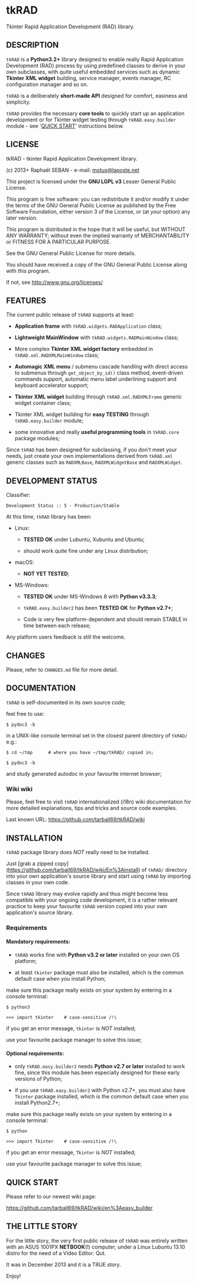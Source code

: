 <!-- encoding: UTF-8  -->

# tkRAD

Tkinter Rapid Application Development (RAD) library.


## DESCRIPTION

`tkRAD` is a **Python3.2+** library designed to enable really Rapid
Application Development (RAD) process by using predefined classes to
derive in your own subclasses, with quite useful embedded services
such as dynamic **Tkinter XML widget** building, service manager,
events manager, RC configuration manager and so on.

`tkRAD` is a deliberately **short-made API** designed for comfort,
easiness and simplicity.

`tkRAD` provides the necessary **core tools** to quickly start up an
application development or for Tkinter widget testing through
`tkRAD.easy.builder` module - see '[QUICK START](#quick-start)'
instructions below.


## LICENSE

tkRAD - tkinter Rapid Application Development library.

(c) 2013+ Raphaël SEBAN - e-mail: <motus@laposte.net>

This project is licensed under the **GNU LGPL v3** Lesser General
Public License.

This program is free software: you can redistribute it and/or modify
it under the terms of the GNU General Public License as published by
the Free Software Foundation, either version 3 of the License, or
(at your option) any later version.

This program is distributed in the hope that it will be useful, but
WITHOUT ANY WARRANTY; without even the implied warranty of
MERCHANTABILITY or FITNESS FOR A PARTICULAR PURPOSE.

See the GNU General Public License for more details.

You should have received a copy of the GNU General Public License
along with this program.

If not, see http://www.gnu.org/licenses/


## FEATURES

The current public release of `tkRAD` supports at least:

* **Application frame** with `tkRAD.widgets.RADApplication` class;

* **Lightweight MainWindow** with `tkRAD.widgets.RADMainWindow` class;

* More complex **Tkinter XML widget factory** embedded in
`tkRAD.xml.RADXMLMainWindow` class;

* **Automagic XML menu** / submenu cascade handling with direct access
to submenus through `get_object_by_id()` class method, event-driven
commands support, automatic menu label underlining support and
keyboard accelerator support;

* **Tkinter XML widget** building through `tkRAD.xml.RADXMLFrame`
generic widget container class;

* Tkinter XML widget building for **easy TESTING** through
`tkRAD.easy.builder` module;

* some innovative and really **useful programming tools** in
`tkRAD.core` package modules;

Since `tkRAD` has been designed for subclassing, if you don't meet
your needs, just create your own implementations derived from
`tkRAD.xml` generic classes such as `RADXMLBase`, `RADXMLWidgetBase`
and `RADXMLWidget`.


## DEVELOPMENT STATUS

Classifier:

    Development Status :: 5 - Production/Stable

At this time, `tkRAD` library has been:

* Linux:

  * **TESTED OK** under Lubuntu, Xubuntu and Ubuntu;

  * should work quite fine under any Linux distribution;

* macOS:

  * **NOT YET TESTED**;

* MS-Windows:

  * **TESTED OK** under MS-Windows 8 with **Python v3.3.3**;

  * `tkRAD.easy.builder2` has been **TESTED OK** for **Python v2.7+**;

  * Code is very few platform-dependent and should remain STABLE in
  time between each release;

Any platform users feedback is still the welcome.


## CHANGES

Please, refer to `CHANGES.md` file for more detail.


## DOCUMENTATION

`tkRAD` is self-documented in its own source code;

feel free to use:

    $ pydoc3 -b

in a UNIX-like console terminal set in the closest parent directory
of `tkRAD/` e.g.:

    $ cd ~/tmp      # where you have ~/tmp/tkRAD/ copied in;

    $ pydoc3 -b

and study generated autodoc in your favourite internet browser;


### Wiki wiki

Please, feel free to visit `tkRAD` internationalized (i18n) wiki
documentation for more detailed explanations, tips and tricks and
source code examples.

Last known URL: https://github.com/tarball69/tkRAD/wiki


## INSTALLATION

`tkRAD` package library does *NOT* really need to be installed.

Just [grab a zipped copy]
(https://github.com/tarball69/tkRAD/wiki/En%3Ainstall)
of `tkRAD/` directory into your own application's source library
and start using `tkRAD` by importing classes in your own code.

Since `tkRAD` library may evolve rapidly and thus might become less
compatible with your ongoing code development, it is a rather
relevant practice to keep your favourite `tkRAD` version copied into
your own application's source library.

### Requirements

#### Mandatory requirements:

* `tkRAD` works fine with **Python v3.2 or later** installed on your
own OS platform;

* at least `tkinter` package must also be installed, which is the
common default case when you install Python;

make sure this package really exists on your system by entering in a
console terminal:

    $ python3

    >>> import tkinter    # case-sensitive /!\

if you get an error message, `tkinter` is *NOT* installed;

use your favourite package manager to solve this issue;

#### Optional requirements:

* only `tkRAD.easy.builder2` needs **Python v2.7 or later**
installed to work fine, since this module has been especially
designed for these early versions of Python;

* if you use `tkRAD.easy.builder2` with Python v2.7+, you must also
have `Tkinter` package installed, which is the common default case
when you install Python2.7+;

make sure this package really exists on your system by entering in a
console terminal:

    $ python

    >>> import Tkinter    # case-sensitive /!\

if you get an error message, `Tkinter` is *NOT* installed;

use your favourite package manager to solve this issue;


## QUICK START

Please refer to our newest wiki page:

https://github.com/tarball69/tkRAD/wiki/en%3Aeasy_builder


## THE LITTLE STORY

For the little story, the very first public release of `tkRAD` was
entirely written with an ASUS 1001PX **NETBOOK**(!) computer, under
a Linux Lubuntu 13.10 distro for the need of a Video Editor: Qut.

It was in December 2013 and it is a TRUE story.

Enjoy!
